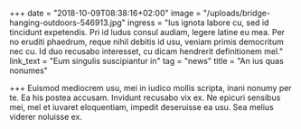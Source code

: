 +++
date = "2018-10-09T08:38:16+02:00"
image = "/uploads/bridge-hanging-outdoors-546913.jpg"
ingress = "Ius ignota labore cu, sed id tincidunt expetendis. Pri id ludus consul audiam, legere latine eu mea. Per no eruditi phaedrum, reque nihil debitis id usu, veniam primis democritum nec cu. Id duo recusabo interesset, cu dicam hendrerit definitionem mel."
link_text = "Eum singulis suscipiantur in"
tag = "news"
title = "An ius quas nonumes"

+++
Euismod mediocrem usu, mei in iudico mollis scripta, inani nonumy per te. Ea his postea accusam. Invidunt recusabo vix ex. Ne epicuri sensibus mei, mel et iuvaret eloquentiam, impedit deseruisse ea usu. Sea melius viderer noluisse ex.